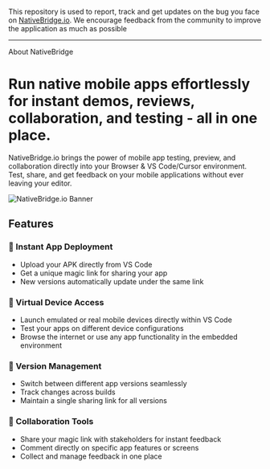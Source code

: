 This repository is used to report, track and get updates on the bug you face on [NativeBridge.io](https://nativebridge.io?ref=github-support). We encourage feedback from the community to improve the application as much as possible

---
About NativeBridge
# Run native mobile apps effortlessly for instant demos, reviews, collaboration, and testing - all in one place.

NativeBridge.io brings the power of mobile app testing, preview, and collaboration directly into your Browser & VS Code/Cursor environment. Test, share, and get feedback on your mobile applications without ever leaving your editor.

![NativeBridge.io Banner](https://github.com/user-attachments/assets/dee43c9e-9620-4863-9a17-da1f07b14ce0)

## Features

### 🚀 Instant App Deployment
- Upload your APK directly from VS Code
- Get a unique magic link for sharing your app
- New versions automatically update under the same link

### 📱 Virtual Device Access
- Launch emulated or real mobile devices directly within VS Code
- Test your apps on different device configurations
- Browse the internet or use any app functionality in the embedded environment

### 🔄 Version Management
- Switch between different app versions seamlessly
- Track changes across builds
- Maintain a single sharing link for all versions

### 💬 Collaboration Tools
- Share your magic link with stakeholders for instant feedback
- Comment directly on specific app features or screens
- Collect and manage feedback in one place
